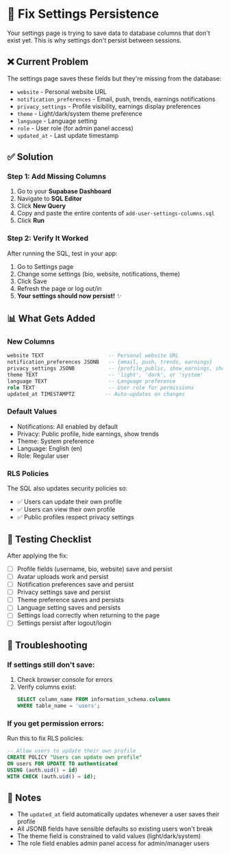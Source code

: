 # 🔧 Fix Settings Persistence

Your settings page is trying to save data to database columns that don't exist yet. This is why settings don't persist between sessions.

## ❌ Current Problem
The settings page saves these fields but they're missing from the database:
- `website` - Personal website URL
- `notification_preferences` - Email, push, trends, earnings notifications
- `privacy_settings` - Profile visibility, earnings display preferences  
- `theme` - Light/dark/system theme preference
- `language` - Language setting
- `role` - User role (for admin panel access)
- `updated_at` - Last update timestamp

## ✅ Solution

### Step 1: Add Missing Columns
1. Go to your **Supabase Dashboard**
2. Navigate to **SQL Editor**
3. Click **New Query**
4. Copy and paste the entire contents of `add-user-settings-columns.sql`
5. Click **Run**

### Step 2: Verify It Worked
After running the SQL, test in your app:
1. Go to Settings page
2. Change some settings (bio, website, notifications, theme)
3. Click Save
4. Refresh the page or log out/in
5. **Your settings should now persist!** ✨

## 📊 What Gets Added

### New Columns
```sql
website TEXT                     -- Personal website URL
notification_preferences JSONB   -- {email, push, trends, earnings}
privacy_settings JSONB           -- {profile_public, show_earnings, show_trends}
theme TEXT                       -- 'light', 'dark', or 'system'
language TEXT                    -- Language preference
role TEXT                        -- User role for permissions
updated_at TIMESTAMPTZ          -- Auto-updates on changes
```

### Default Values
- Notifications: All enabled by default
- Privacy: Public profile, hide earnings, show trends
- Theme: System preference
- Language: English (en)
- Role: Regular user

### RLS Policies
The SQL also updates security policies so:
- ✅ Users can update their own profile
- ✅ Users can view their own profile
- ✅ Public profiles respect privacy settings

## 🧪 Testing Checklist

After applying the fix:
- [ ] Profile fields (username, bio, website) save and persist
- [ ] Avatar uploads work and persist
- [ ] Notification preferences save and persist
- [ ] Privacy settings save and persist
- [ ] Theme preference saves and persists
- [ ] Language setting saves and persists
- [ ] Settings load correctly when returning to the page
- [ ] Settings persist after logout/login

## 🚨 Troubleshooting

### If settings still don't save:
1. Check browser console for errors
2. Verify columns exist:
   ```sql
   SELECT column_name FROM information_schema.columns 
   WHERE table_name = 'users';
   ```

### If you get permission errors:
Run this to fix RLS policies:
```sql
-- Allow users to update their own profile
CREATE POLICY "Users can update own profile"
ON users FOR UPDATE TO authenticated
USING (auth.uid() = id)
WITH CHECK (auth.uid() = id);
```

## 📝 Notes
- The `updated_at` field automatically updates whenever a user saves their profile
- All JSONB fields have sensible defaults so existing users won't break
- The theme field is constrained to valid values (light/dark/system)
- The role field enables admin panel access for admin/manager users